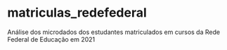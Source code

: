 # matriculas_redefederal
Análise dos microdados dos estudantes matriculados em cursos da Rede Federal de Educação em 2021
